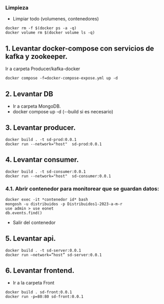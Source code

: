 ### Limpieza 
- Limpiar todo (volumenes, contenedores)
```
docker rm -f $(docker ps -a -q)
docker volume rm $(docker volume ls -q)
```

## 1. Levantar docker-compose con servicios de kafka y zookeeper.
Ir a carpeta Producer/kafka-docker

`docker compose -f=docker-compose-expose.yml up -d`

## 2. Levantar DB
- Ir a carpeta MongoDB.
- docker compose up -d (--build si es necesario)

## 3. Levantar producer.
```
docker build . -t sd-prod:0.0.1
docker run --network="host"  sd-prod:0.0.1
```

## 4. Levantar consumer.
```
docker build . -t sd-consumer:0.0.1
docker run --network="host"  sd-consumer:0.0.1
```

### 4.1. Abrir contenedor para monitorear que se guardan datos: 
```
docker exec -it *contenedor id* bash
mongosh -u distribuidos -p Distribuidos1-2023-a-m-r
use admin > use eonet
db.events.find()
```
* Salir del contenedor

## 5. Levantar api.
```
docker build . -t sd-server:0.0.1
docker run –network=”host” sd-server:0.0.1
```

## 6. Levantar frontend.
- Ir a la carpeta Front
```
docker build . sd-front:0.0.1
docker run -p=80:80 sd-front:0.0.1
```
